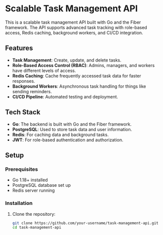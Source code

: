 # Scalable Task Management API

This is a scalable task management API built with Go and the Fiber framework. The API supports advanced task tracking with role-based access, Redis caching, background workers, and CI/CD integration.

## Features

- **Task Management**: Create, update, and delete tasks.
- **Role-Based Access Control (RBAC)**: Admins, managers, and workers have different levels of access.
- **Redis Caching**: Cache frequently accessed task data for faster responses.
- **Background Workers**: Asynchronous task handling for things like sending reminders.
- **CI/CD Pipeline**: Automated testing and deployment.

## Tech Stack

- **Go**: The backend is built with Go and the Fiber framework.
- **PostgreSQL**: Used to store task data and user information.
- **Redis**: For caching data and background tasks.
- **JWT**: For role-based authentication and authorization.

## Setup

### Prerequisites

- Go 1.18+ installed
- PostgreSQL database set up
- Redis server running

### Installation

1. Clone the repository:
   ```bash
   git clone https://github.com/your-username/task-management-api.git
   cd task-management-api
   ```
